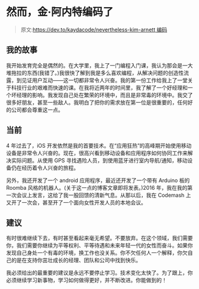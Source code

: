 # 然而，金·阿内特编码了

> 原文:[https://dev.to/kaydacode/nevertheless-kim-arnett 编码](https://dev.to/kaydacode/nevertheless-kim-arnett--coded)

## 我的故事

我开始发育完全是偶然的。在大学里，我上了一门编程入门课，我认为那会是一大堆拖拉的东西(我错了。)我很快了解到我是多么喜欢编程，从解决问题的创造性流露，到见证用户互动——这一切都非常令人兴奋。我的第一份工作给我上了一堂关于科技行业的艰难而快速的课。在我将近两年的时间里，我了解了一个好经理和一个坏经理的影响。我发现自己处在繁荣的环境中，而且是非常毒的环境中。我交了很多好朋友，甚至一些敌人。我明白了把你的需求放在第一位是很重要的，任何好的公司都会尊重这一点。

## 当前

4 年过去了，iOS 开发依然是我的首要技术。在“应用狂热”的高峰期开始使用移动设备是非常令人兴奋的。现在，很高兴看到移动设备和应用程序如何协同工作来解决实际问题。从使用 GPS 寻找遇险人员，到使用蓝牙进行室内导航/通知，移动设备仍在经历着令人兴奋的旅程。

另外，我还开发了一个 android 应用程序，最近还开发了一个带有 Arduino 板的 Roomba 风格的机器人。(关于这一点的博客文章即将发表。)2016 年，我在我的第一次会议上发言，这给了我一股回馈的清新气息。从那以后，我在 Codemash 上又开了一次会，甚至开了一个面向女性开发人员的本地会议。

## 建议

有时很难继续下去，有时甚至看起来毫无希望。不要放弃。在这个领域，我们需要你，我们需要你继续为平等权利、平等待遇和未来年轻一代的女性而奋斗。如果你发现自己身处一个有毒的环境，换工作也没关系。你不欠任何人一个解释，你欠自己的是在支持你茁壮成长的经理、团队和公司中找到快乐。

我必须给出的最重要的建议是永远不要停止学习。技术变化太快了。为了跟上，你必须继续学习新事物，学习如何做得更好，并不断改进。你能做到的！